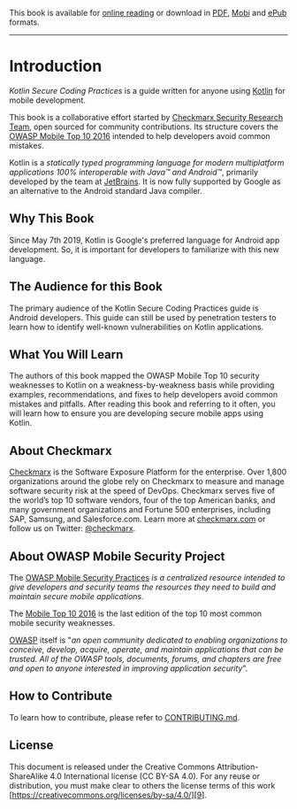 This book is available for [online reading][online] or download in [PDF][pdf],
[Mobi][mobi] and [ePub][epub] formats.

---

# Introduction

*Kotlin Secure Coding Practices* is a guide written for anyone using [Kotlin][1]
for mobile development.

This book is a collaborative effort started by [Checkmarx Security Research
Team][2], open sourced for community contributions. Its structure covers the
[OWASP Mobile Top 10 2016][3] intended to help developers avoid common mistakes.

Kotlin is a _statically typed programming language for modern multiplatform
applications 100% interoperable with Java™ and Android™_, primarily developed
by the team at [JetBrains][4]. It is now fully supported by Google as an
alternative to the Android standard Java compiler.

## Why This Book

Since May 7th 2019, Kotlin is Google's preferred language for Android app
development. So, it is important for developers to familiarize with this new
language.

## The Audience for this Book

The primary audience of the Kotlin Secure Coding Practices guide is Android
developers. This guide can still be used by penetration testers to learn how to
identify well-known vulnerabilities on Kotlin applications.

## What You Will Learn

The authors of this book mapped the OWASP Mobile Top 10 security weaknesses to
Kotlin on a weakness-by-weakness basis while providing examples,
recommendations, and fixes to help developers avoid common mistakes and
pitfalls. After reading this book and referring to it often, you will learn how
to ensure you are developing secure mobile apps using Kotlin.

## About Checkmarx

[Checkmarx][2] is the Software Exposure Platform for the enterprise. Over 1,800
organizations around the globe rely on Checkmarx to measure and manage software
security risk at the speed of DevOps. Checkmarx serves five of the world’s top
10 software vendors, four of the top American banks, and many government
organizations and Fortune 500 enterprises, including SAP, Samsung, and
Salesforce.com. Learn more at [checkmarx.com][5] or follow us on Twitter:
[@checkmarx][6].

## About OWASP Mobile Security Project

The [OWASP Mobile Security Practices][7] _is a centralized resource intended to
give developers and security teams the resources they need to build and maintain
secure mobile applications_.

The [Mobile Top 10 2016][3] is the last edition of the top 10 most common mobile
security weaknesses.

[OWASP][10] itself is "_an open community dedicated to enabling organizations to
conceive, develop, acquire, operate, and maintain applications that can be
trusted. All of the OWASP tools, documents, forums, and chapters are free and
open to anyone interested in improving application security_".

## How to Contribute

To learn how to contribute, please refer to [CONTRIBUTING.md][8].

## License

This document is released under the Creative Commons Attribution-ShareAlike 4.0
International license (CC BY-SA 4.0). For any reuse or distribution, you must
make clear to others the license terms of this work
[https://creativecommons.org/licenses/by-sa/4.0/][9].

[online]: https://checkmarx.gitbooks.io/kotlin-scp/content/
[pdf]: https://legacy.gitbook.com/download/pdf/book/checkmarx/kotlin-scp
[mobi]: https://legacy.gitbook.com/download/mobi/book/checkmarx/kotlin-scp
[epub]: https://legacy.gitbook.com/download/epub/book/checkmarx/kotlin-scp

[1]: https://kotlinlang.org/
[2]: http://chkmrx.co/2sffXFr
[3]: https://www.owasp.org/index.php/Mobile_Top_10_2016-Top_10
[4]: https://www.jetbrains.com/
[5]: https://checkmarx.com
[6]: https://www.twitter.com/checkmarx
[7]: https://www.owasp.org/index.php/OWASP_Mobile_Security_Project
[8]: ./CONTRIBUTING.md
[9]: https://creativecommons.org/licenses/by-sa/4.0/
[10]: https://www.owasp.org/
